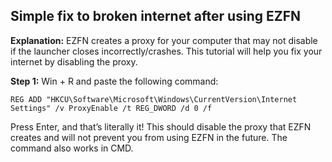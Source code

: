 ## Simple fix to broken internet after using EZFN
**Explanation:**
EZFN creates a proxy for your computer that may not disable if the launcher closes incorrectly/crashes. This tutorial will help you fix your internet by disabling the proxy.

**Step 1:** Win + R and paste the following command: 
```batch
REG ADD "HKCU\Software\Microsoft\Windows\CurrentVersion\Internet Settings" /v ProxyEnable /t REG_DWORD /d 0 /f
```
Press Enter, and that’s literally it! This should disable the proxy that EZFN creates and will not prevent you from using EZFN in the future. The command also works in CMD.
